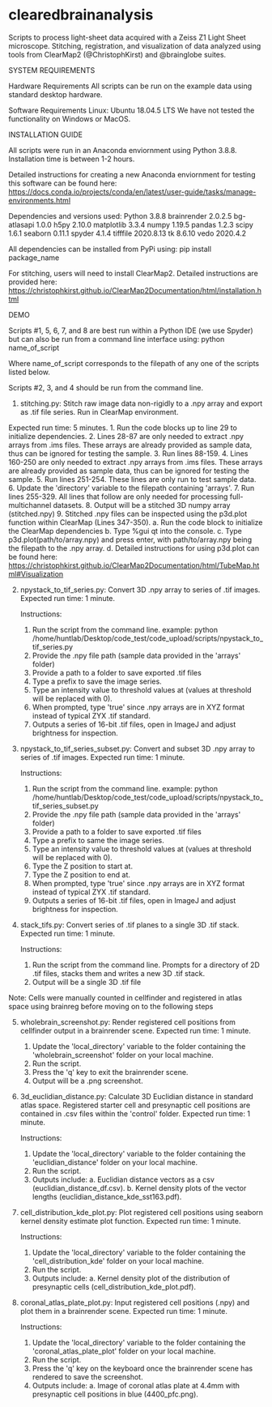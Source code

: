 # clearedbrainanalysis
Scripts to process light-sheet data acquired with a Zeiss Z1 Light Sheet microscope. 
Stitching, registration, and visualization of data analyzed using tools from ClearMap2 (@ChristophKirst) and @brainglobe suites.

SYSTEM REQUIREMENTS

Hardware Requirements
All scripts can be run on the example data using standard desktop hardware.

Software Requirements
Linux: Ubuntu 18.04.5 LTS
We have not tested the functionality on Windows or MacOS.

INSTALLATION GUIDE

All scripts were run in an Anaconda enviornment using Python 3.8.8.
Installation time is between 1-2 hours.

Detailed instructions for creating a new Anaconda enviornment for testing this software can be found here:
https://docs.conda.io/projects/conda/en/latest/user-guide/tasks/manage-environments.html

Dependencies and versions used: 
Python 3.8.8
brainrender 2.0.2.5
bg-atlasapi 1.0.0
h5py 2.10.0
matplotlib 3.3.4
numpy 1.19.5
pandas 1.2.3
scipy 1.6.1
seaborn 0.11.1
spyder 4.1.4
tifffile 2020.8.13
tk 8.6.10
vedo 2020.4.2

All dependencies can be installed from PyPi using:
pip install package_name

For stitching, users will need to install ClearMap2. Detailed instructions are provided here:
https://christophkirst.github.io/ClearMap2Documentation/html/installation.html

DEMO

Scripts #1, 5, 6, 7, and 8 are best run within a Python IDE (we use Spyder) but can also be run from a command line interface using:
python name_of_script

Where name_of_script corresponds to the filepath of any one of the scripts listed below.

Scripts #2, 3, and 4 should be run from the command line.


1. stitching.py: 
Stitch raw image data non-rigidly to a .npy array and export as .tif file series. Run in ClearMap environment.

Expected run time: 5 minutes.
	1. Run the code blocks up to line 29 to initialize dependencies.
	2. Lines 28-87 are only needed to extract .npy arrays from .ims files. These arrays are already provided as sample data, thus can be ignored for testing the sample.
	3. Run lines 88-159.
	4. Lines 160-250 are only needed to extract .npy arrays from .ims files. These arrays are already provided as sample data, thus can be ignored for testing the sample.
	5. Run lines 251-254. These lines are only run to test sample data.
	6. Update the 'directory' variable to the filepath containing 'arrays'.
	7. Run lines 255-329. All lines that follow are only needed for processing full-multichannel datasets.
	8. Output will be a stitched 3D numpy array (stitched.npy)
	9. Stitched .npy files can be inspected using the p3d.plot function within ClearMap (Lines 347-350).
		a. Run the code block to initialize the ClearMap dependencies
		b. Type %gui qt into the console.
		c. Type p3d.plot(path/to/array.npy) and press enter, with path/to/array.npy being the filepath to the .npy array.
		d. Detailed instructions for using p3d.plot can be found here:
		https://christophkirst.github.io/ClearMap2Documentation/html/TubeMap.html#Visualization

2. npystack_to_tif_series.py: 
Convert 3D .npy array to series of .tif images.
Expected run time: 1 minute.

	Instructions:
	1. Run the script from the command line.
	example: python /home/huntlab/Desktop/code_test/code_upload/scripts/npystack_to_tif_series.py
	2. Provide the .npy file path (sample data provided in the 'arrays' folder)
	3. Provide a path to a folder to save exported .tif files
	4. Type a prefix to save the image series.
	5. Type an intensity value to threshold values at (values at threshold will be replaced with 0).
	6. When prompted, type 'true' since .npy arrays are in XYZ format instead of typical ZYX .tif standard.
	7. Outputs a series of 16-bit .tif files, open in ImageJ and adjust brightness for inspection.

3. npystack_to_tif_series_subset.py: 
Convert and subset 3D .npy array to series of .tif images.
Expected run time: 1 minute.

	Instructions:
	1. Run the script from the command line.
	example: python /home/huntlab/Desktop/code_test/code_upload/scripts/npystack_to_tif_series_subset.py
	2. Provide the .npy file path (sample data provided in the 'arrays' folder)
	3. Provide a path to a folder to save exported .tif files
	4. Type a prefix to same the image series.
	5. Type an intensity value to threshold values at (values at threshold will be replaced with 0).
	6. Type the Z position to start at.
	7. Type the Z position to end at.
	8. When prompted, type 'true' since .npy arrays are in XYZ format instead of typical ZYX .tif standard.
	9. Outputs a series of 16-bit .tif files, open in ImageJ and adjust brightness for inspection.

4. stack_tifs.py: 
Convert series of .tif planes to a single 3D .tif stack.
Expected run time: 1 minute.

	Instructions:
	1. Run the script from the command line. Prompts for a directory of 2D .tif files, stacks them and writes a new 3D .tif stack.
	2. Output will be a single 3D .tif file


Note: Cells were manually counted in cellfinder and registered in atlas space using brainreg before moving on to the following steps


5. wholebrain_screenshot.py:
Render registered cell positions from cellfinder output in a brainrender scene.
Expected run time: 1 minute.

	1. Update the 'local_directory' variable to the folder containing the 'wholebrain_screenshot' folder on your local machine.
	2. Run the script.
	3. Press the 'q' key to exit the brainrender scene.
	4. Output will be a .png screenshot.


6. 3d_euclidian_distance.py: 
Calculate 3D Euclidian distance in standard atlas space. Registered starter cell and presynaptic cell positions are contained in .csv files within the 'control' folder.
Expected run time: 1 minute.

	Instructions:
	1. Update the 'local_directory' variable to the folder containing the 'euclidian_distance' folder on your local machine.
	2. Run the script.
	3. Outputs include:
	a. Euclidian distance vectors as a csv (euclidian_distance_df.csv).
	b. Kernel density plots of the vector lengths (euclidian_distance_kde_sst163.pdf).

7. cell_distribution_kde_plot.py: 
Plot registered cell positions using seaborn kernel density estimate plot function.
Expected run time: 1 minute.

	Instructions:
	1. Update the 'local_directory' variable to the folder containing the 'cell_distribution_kde' folder on your local machine.
	2. Run the script.
	3. Outputs include:
	a. Kernel density plot of the distribution of presynaptic cells (cell_distribution_kde_plot.pdf).

8. coronal_atlas_plate_plot.py: 
Input registered cell positions (.npy) and plot them in a brainrender scene.
Expected run time: 1 minute.

	Instructions:
	1. Update the 'local_directory' variable to the folder containing the 'coronal_atlas_plate_plot' folder on your local machine.
	3. Run the script.
	4. Press the 'q' key on the keyboard once the brainrender scene has rendered to save the screenshot.
	5. Outputs include:
	a. Image of coronal atlas plate at 4.4mm with presynaptic cell positions in blue (4400_pfc.png).

